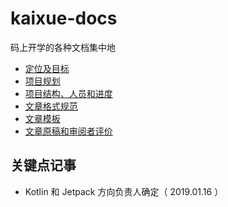 # kaixue-docs

码上开学的各种文档集中地
- [定位及目标](https://github.com/kaixueio/kaixue-docs/blob/master/%E5%AE%9A%E4%BD%8D%E5%8F%8A%E7%9B%AE%E6%A0%87.md)
- [项目规划](https://github.com/kaixueio/kaixue-docs/blob/master/%E9%A1%B9%E7%9B%AE%E8%A7%84%E5%88%92.md)
- [项目结构、人员和进度](https://github.com/kaixueio/kaixue-docs/blob/master/%E9%A1%B9%E7%9B%AE%E8%B7%9F%E8%B8%AA.md)
- [文章格式规范](https://github.com/kaixueio/kaixue-docs/blob/master/%E6%96%87%E7%AB%A0%E6%A0%BC%E5%BC%8F%E8%A7%84%E8%8C%83.md)
- [文章模板](https://github.com/kaixueio/kaixue-docs/blob/master/%E6%96%87%E7%AB%A0%E6%A8%A1%E6%9D%BF.md)
- [文章原稿和审阅者评价](https://github.com/kaixueio/kaixue-docs/tree/master/%E6%96%87%E7%AB%A0)

## 关键点记事

- Kotlin 和 Jetpack 方向负责人确定（ 2019.01.16 ）
